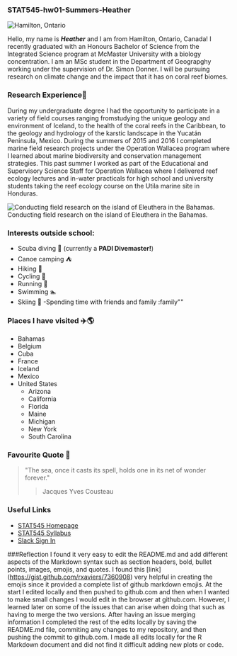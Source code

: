 ### STAT545-hw01-Summers-Heather
![Hamilton, Ontario](https://c2.staticflickr.com/6/5598/15666723002_d9ee7d4778_b.jpg)

Hello, my name is ***Heather*** and I am from Hamilton, Ontario, Canada! I recently graduated with an Honours Bachelor of Science from the Integrated Science program at McMaster University with a biology concentration. I am an MSc student in the Department of Geograpghy working under the supervision of Dr. Simon Donner. I will be pursuing research on climate change and the impact that it has on coral reef biomes. 

### Research Experience:memo:
During my undergraduate degree I had the opportunity to participate in a variety of field courses ranging fromstudying the unique geology and environment of Iceland, to the health of the coral reefs in the Caribbean, to the geology and hydrology of the karstic landscape in the Yucatán Peninsula, Mexico. During the summers of 2015 and 2016 I completed marine field research projects under the Operation Wallacea program where I learned about marine biodiversity and conservation management strategies. This past summer I worked as part of the Educational and Supervisory Science Staff for Operation Wallacea where I delivered reef ecology lectures and in-water practicals for high school and university students taking the reef ecology course on the Utila marine site in Honduras.

![Conducting field research on the island of Eleuthera in the Bahamas.](http://blog.ceibahamas.org/files/2016/08/Undergraduate-dissertation-student-Heather-Summers-recording-the-habitat-assessment-score-at-one-point-along-the-transect.-1024x768.jpg)
Conducting field research on the island of Eleuthera in the Bahamas.

### Interests outside school:
- Scuba diving :ocean: (currently a **PADI Divemaster!**) 
- Canoe camping :tent:
- Hiking :sunrise_over_mountains:
- Cycling :bicyclist:
- Running :runner:
- Swimming :swimmer:
- Skiing :ski:
-Spending time with friends and family :family""

### Places I have visited :airplane::earth_americas:
- Bahamas
- Belgium
- Cuba
- France
- Iceland
- Mexico
- United States
    - Arizona
    - California
    - Florida
    - Maine
    - Michigan
    - New York
    - South Carolina

### Favourite Quote :speech_balloon:
> "The sea, once it casts its spell, holds one in its net of wonder forever."
>> Jacques Yves Cousteau

### Useful Links
- [STAT545 Homepage](http://stat545.com/)
- [STAT545 Syllabus](http://stat545.com/syllabus.html)
- [Slack Sign In](https://slack.com/signin)

###Reflection
I found it very easy to edit the README.md and add different aspects of the Markdown syntax such as section headers, bold, bullet points, images, emojis, and quotes. I found this [link] (https://gist.github.com/rxaviers/7360908) very helpful in creating the emojis since it provided a complete list of github markdown emojis. At the start I edited locally and then pushed to github.com and then when I wanted to make small changes I would edit in the browser at github.com. However, I learned later on some of the issues that can arise when doing that such as having to merge the two versions. After having an issue merging information I completed the rest of the edits locally by saving the README.md file, commiting any changes to my repository, and then pushing the commit to github.com. I made all edits locally for the R Markdown document and did not find it difficult adding new plots or code. 


